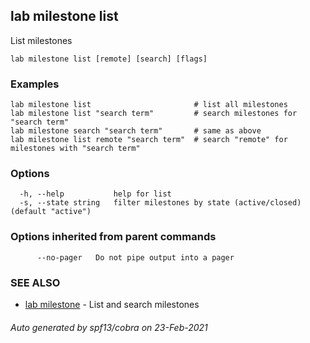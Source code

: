 ## lab milestone list

List milestones

```
lab milestone list [remote] [search] [flags]
```

### Examples

```
lab milestone list                       # list all milestones
lab milestone list "search term"         # search milestones for "search term"
lab milestone search "search term"       # same as above
lab milestone list remote "search term"  # search "remote" for milestones with "search term"
```

### Options

```
  -h, --help           help for list
  -s, --state string   filter milestones by state (active/closed) (default "active")
```

### Options inherited from parent commands

```
      --no-pager   Do not pipe output into a pager
```

### SEE ALSO

* [lab milestone](lab_milestone.md)	 - List and search milestones

###### Auto generated by spf13/cobra on 23-Feb-2021
